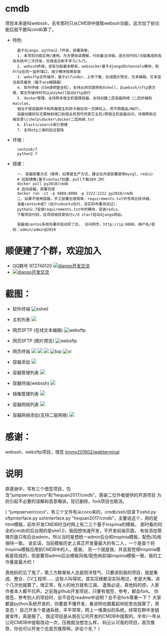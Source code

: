 # cmdb
项目本来是叫webssh，去年那时只从CMDB中提取webssh功能，这次加了些功能后就干脆叫cmdb算了。

* 特色:

        基于django、python2.7开发，部署简单。
        1. 本项目功能实用/通用。为方便阅读理解，代码备注详细，适合将代码/功能集成到各自系统中二次开发，也很适合新手学习/入门。
        2. webssh终端，该有功能基本都有，websocker基于django的channels模块，和http在同一监听端口，减少模块依赖安装
        3. websftp文件操作，基于elfinder，上传下载，在线图片预览、文本编辑，文本语法高亮着色（基于ace编辑器）
        4. 软件终端（SSH透明堡垒机），支持从网页跳转到Xshell，比webssh/sftp更方便，需文件操作时可以从Xshell启动Xftp进行
        5. docker管理，支持跨多宿主机管理容器，支持创建二层容器网络（二层桥接和macvlan，
        相当于使容器网卡和所属宿主机网卡接在同一交换机上，而不跨路由/NAT），
        容器创建好后无需映射端口到宿主机而可供其它主机/跨宿主机容器访问，详情帮助见 根目录\c\help\docker\docker二层网络.txt
        6. Elasticsearch索引管理
        7. 支持otp二维码验证登陆

* 环境：

        centos6/7
        python2.7

* 搭建：

        一. 容器部署方式（推荐，如果是生产方式，建议在外部部署使用mysql、redis）
        # 拉取镜像(基于centos7创建，pull下载169.2M)
        docker pull py2010/cmdb
        # 启动容器，部署完成
        docker run -it -p 8088:8088 -p 2222:2222 py2010/cmdb
        二、如果不使用容器，手工部署也很简单，requirements.txt中写得比较详细，
        准备centos6或7（估计unbuntu也行，没实际布署测试过），
        python2.7安装requirements.txt中的模块，安装redis。
        下载项目代码，在项目根目录执行c/d start启动django网站。
        
        容器或centos系统布署并启动好了后， 访问网页，http://ip:8088，用户名/密码：admin/admin@2019


# 顺便建了个群，欢迎加入
* QQ群号 972746120 <a target="_blank" href="https://jq.qq.com/?_wv=1027&k=5aa2ERr"><img border="0" src="c/group.png"  alt="django开发交流" title="django开发交流"></a>
* <a target="_blank" href="https://jq.qq.com/?_wv=1027&k=5aa2ERr"><img border="0" src="c/qq.png"  alt="django开发交流" title="django开发交流"></a>



# 截图：
* 软件终端
![xshell](c/xshell.gif  "xshell")
* 主机列表
![](https://github.com/py2010/webssh/raw/master/host.png)

* 网页SFTP (在线文本编辑)
![websftp](c/websftp.png  "websftp")
* 网页SFTP (图片预览)
![websftp](c/websftp2.png  "websftp")
* 网页终端
![](https://github.com/py2010/webssh/raw/master/webssh.png)
![](https://github.com/py2010/webssh/raw/master/webssh2.png)
![](https://github.com/py2010/webssh/raw/master/ssh.png)
![](https://github.com/py2010/webssh/raw/master/top.png  "top")
![vi](https://github.com/py2010/webssh/raw/master/vi.png  "vi")

* 容器添加
![](c/dk_1.png)
* 容器管理列表
![](c/dk_2.png)
* 容器终端(webssh)
![](c/dk_3.png)
* 镜像管理列表
![](c/dk_img.png)
* 容器网络列表
![](c/dk_net.png)
* 容器网络添加(支持二层网络)
![](c/dk_net2.png)



# 感谢：
webssh、websftp项目，借签 <a href="https://github.com/jimmy201602/webterminal" target="_blank">jimmy201602/webterminal</a>
# 说明
原感谢中，写有三个借签项目，包含“jumpserver/coco”和“hequan2017/cmdb”，感谢二位作者提供的开源项目
为防引起不必要的误解和恶意嘲讽，现已删除，fork项目也取消。

(
“jumpserver/coco”，有三个文件有从coco来的，cmdb/ssh/目录下sshd.py sftpinterface.py sshinterface.py
“hequan2017/cmdb”，主要说这个，用的是html模板，前年开发CMDB时当时网上有二三个基于Inspinia的模板，
那时看的何全的cmdb的后台用的是site1.0，我因想快速开发，不开发前端页面，
有些添加管理页面只有后台admin，所以当时是想统一admin后台和Inspinia模板，配色/风格保持一致。
说实话，当前模板历史上真正开发量最大的有二人，一个是首个将Inspinia模板应用到CMDB中的人，感谢。
另一个就是我，并且我觉得Inspinia模板是现成的，但是要将admin后台模板风格/配色和前端Inspinia模板一致，我的工作量是最大的！

真他妈的见了鬼了，第三方群某些人总是阴洋怪气，只要讲到我的项目，就是集成、整合、CV工程师……
这些人叫得欢，其实压根都没实际用过，老是大嘴，讲个几次也就算了，很正常，有人的地方就有江湖。
逢我必说，真他妈的烦，人家作者本人都不坑声。之前我github开发项目，只要有借签、参考，都会fork。
你借签、参考别人的项目时，会不会在readme中说明？会不会fork尊重一下？
大家都是python系统开发的，你要是不懂开发，看说明也跟着起哄挖苦也就算了，真变态！
自己开发个普通系统，平平常常，网上一堆类似的系统，经常在群中发链接宣传，真是服了。
我这项目是从我在公司开发的CMDB中提取的，半年/一年从公司CMDB中提取改动一次，压根就没想怎么样，
码云认可我的项目，首页推荐，你也可以开发个去首页推荐啊，妒忌个毛？
)



<!-- github不允许超级链接在新窗口中打开？ -->
<!-- * 本项目堡垒机，借签的 [jumpserver/coco](https://github.com/jumpserver/coco?_blank)
* webssh、websftp，借签 [jimmy201602/webterminal](https://github.com/jimmy201602/webterminal?_blank)
* HTML模板结构，借签 [hequan2017/cmdb](https://github.com/hequan2017/cmdb?_blank) -->
